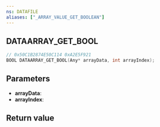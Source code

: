 ```yaml
---
ns: DATAFILE
aliases: ["_ARRAY_VALUE_GET_BOOLEAN"]
---
```

## DATAARRAY_GET_BOOL

```c
// 0x50C1B2874E50C114 0xA2E5F921
BOOL DATAARRAY_GET_BOOL(Any* arrayData, int arrayIndex);
```


## Parameters
* **arrayData**: 
* **arrayIndex**: 

## Return value
